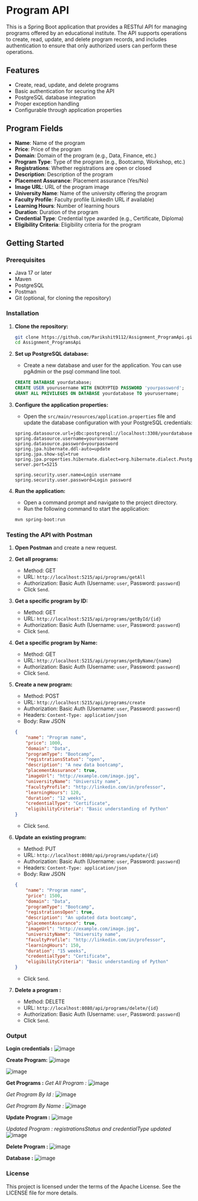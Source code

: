 # Program API

This is a Spring Boot application that provides a RESTful API for managing programs offered by an educational institute. The API supports operations to create, read, update, and delete program records, and includes authentication to ensure that only authorized users can perform these operations.

## Features

- Create, read, update, and delete programs
- Basic authentication for securing the API
- PostgreSQL database integration
- Proper exception handling
- Configurable through application properties

## Program Fields

- **Name**: Name of the program
- **Price**: Price of the program
- **Domain**: Domain of the program (e.g., Data, Finance, etc.)
- **Program Type**: Type of the program (e.g., Bootcamp, Workshop, etc.)
- **Registrations**: Whether registrations are open or closed
- **Description**: Description of the program
- **Placement Assurance**: Placement assurance (Yes/No)
- **Image URL**: URL of the program image
- **University Name**: Name of the university offering the program
- **Faculty Profile**: Faculty profile (LinkedIn URL if available)
- **Learning Hours**: Number of learning hours
- **Duration**: Duration of the program
- **Credential Type**: Credential type awarded (e.g., Certificate, Diploma)
- **Eligibility Criteria**: Eligibility criteria for the program

## Getting Started

### Prerequisites

- Java 17 or later
- Maven
- PostgreSQL
- Postman
- Git (optional, for cloning the repository)

### Installation

1. **Clone the repository:**

    ```sh
    git clone https://github.com/Parikshit9112/Assignment_ProgramApi.git
    cd Assignment_ProgramsApi
    ```

2. **Set up PostgreSQL database:**
    - Create a new database and user for the application. You can use pgAdmin or the psql command line tool.

    ```sql
    CREATE DATABASE yourdatabase;
    CREATE USER yourusername WITH ENCRYPTED PASSWORD 'yourpassword';
    GRANT ALL PRIVILEGES ON DATABASE yourdatabase TO yourusername;
    ```

3. **Configure the application properties:**
    - Open the `src/main/resources/application.properties` file and update the database configuration with your PostgreSQL credentials:

    ```properties
    spring.datasource.url=jdbc:postgresql://localhost:3308/yourdatabase
    spring.datasource.username=yourusername
    spring.datasource.password=yourpassword
    spring.jpa.hibernate.ddl-auto=update
    spring.jpa.show-sql=true
    spring.jpa.properties.hibernate.dialect=org.hibernate.dialect.PostgreSQLDialect
    server.port=5215

    spring.security.user.name=Login username
    spring.security.user.password=Login password
    ```

4. **Run the application:**
    - Open a command prompt and navigate to the project directory.
    - Run the following command to start the application:

    ```sh
    mvn spring-boot:run
    ```

### Testing the API with Postman

1. **Open Postman** and create a new request.

2. **Get all programs:**
    - Method: GET
    - URL: `http://localhost:5215/api/programs/getAll`
    - Authorization: Basic Auth (Username: `user`, Password: `password`)
    - Click `Send`.

3. **Get a specific program by ID:**
    - Method: GET
    - URL: `http://localhost:5215/api/programs/getById/{id}`
    - Authorization: Basic Auth (Username: `user`, Password: `password`)
    - Click `Send`.

4. **Get a specific program by Name:**
    - Method: GET
    - URL: `http://localhost:5215/api/programs/getByName/{name}`
    - Authorization: Basic Auth (Username: `user`, Password: `password`)
    - Click `Send`.

5. **Create a new program:**
    - Method: POST
    - URL: `http://localhost:5215/api/programs/create`
    - Authorization: Basic Auth (Username: `user`, Password: `password`)
    - Headers: `Content-Type: application/json`
    - Body: Raw JSON

    ```json
    {
        "name": "Program name",
        "price": 1000,
        "domain": "Data",
        "programType": "Bootcamp",
        "registrationsStatus": "open",
        "description": "A new data bootcamp",
        "placementAssurance": true,
        "imageUrl": "http://example.com/image.jpg",
        "universityName": "University name",
        "facultyProfile": "http://linkedin.com/in/professor",
        "learningHours": 120,
        "duration": "12 weeks",
        "credentialType": "Certificate",
        "eligibilityCriteria": "Basic understanding of Python"
    }
    ```
    - Click `Send`.

6. **Update an existing program:**
    - Method: PUT
    - URL: `http://localhost:8080/api/programs/update/{id}`
    - Authorization: Basic Auth (Username: `user`, Password: `password`)
    - Headers: `Content-Type: application/json`
    - Body: Raw JSON

    ```json
    {
        "name": "Program name",
        "price": 1500,
        "domain": "Data",
        "programType": "Bootcamp",
        "registrationsOpen": true,
        "description": "An updated data bootcamp",
        "placementAssurance": true,
        "imageUrl": "http://example.com/image.jpg",
        "universityName": "University name",
        "facultyProfile": "http://linkedin.com/in/professor",
        "learningHours": 150,
        "duration": "15 weeks",
        "credentialType": "Certificate",
        "eligibilityCriteria": "Basic understanding of Python"
    }
    ```
    - Click `Send`.

7. **Delete a program :**
    - Method: DELETE
    - URL: `http://localhost:8080/api/programs/delete/{id}`
    - Authorization: Basic Auth (Username: `user`, Password: `password`)
    - Click `Send`.

### Output 

**Login credentials :**
 ![image](https://github.com/Parikshit9112/Assignment_ProgramApi/blob/master/outputs/Screenshot%20(206).png)

**Create Program:**
 ![image](https://github.com/Parikshit9112/Assignment_ProgramApi/blob/master/outputs/Screenshot%20(209).png)

 ![image](https://github.com/Parikshit9112/Assignment_ProgramApi/blob/master/outputs/Screenshot%20(210).png)


**Get Programs :**
*Get All Program :*
 ![image](https://github.com/Parikshit9112/Assignment_ProgramApi/blob/master/outputs/Screenshot%20(211).png)


*Get Program By Id :*
 ![image](https://github.com/Parikshit9112/Assignment_ProgramApi/blob/master/outputs/Screenshot%20(212).png)


*Get Program By Name :*
 ![image](https://github.com/Parikshit9112/Assignment_ProgramApi/blob/master/outputs/Screenshot%20(213).png)


**Update Program :**
 ![image](https://github.com/Parikshit9112/Assignment_ProgramApi/blob/master/outputs/Screenshot%20(214).png)


*Updated Program : registrationsStatus and credentialType updated*
 ![image](https://github.com/Parikshit9112/Assignment_ProgramApi/blob/master/outputs/Screenshot%20(215).png)


**Delete Program :**
 ![image](https://github.com/Parikshit9112/Assignment_ProgramApi/blob/master/outputs/Screenshot%20(216).png)


**Database :**
 ![image](https://github.com/Parikshit9112/Assignment_ProgramApi/blob/master/outputs/Screenshot%20(217).png)




### License

This project is licensed under the terms of the Apache License. See the LICENSE file for more details.
